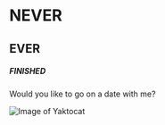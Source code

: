 # NEVER
## EVER
##### FINISHED
Would you like to go on a date with me?

![Image of Yaktocat](https://octodex.github.com/images/yaktocat.png)
